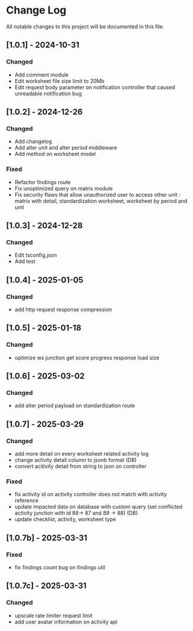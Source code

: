 # Change Log
All notable changes to this project will be documented in this file.
 
## [1.0.1] - 2024-10-31

### Changed
- Add comment module
- Edit worksheet file size limit to 20Mb
- Edit request body parameter on notification controller that caused unreadable notification bug

## [1.0.2] - 2024-12-26

### Changed
- Add changelog
- Add alter unit and alter period middleware
- Add method on worksheet model

### Fixed
- Refactor findings route
- Fix unoptimized query on matrix module
- Fix security flaws that allow unauthorized user to access other unit : matrix with detail, standardization worksheet, worksheet by period and unit

## [1.0.3] - 2024-12-28

### Changed
- Edit tsconfig.json
- Add test


## [1.0.4] - 2025-01-05

### Changed
- add http request response compression


## [1.0.5] - 2025-01-18

### Changed
- optimize ws junction get score progress response load size

## [1.0.6] - 2025-03-02

### Changed
- add alter period payload on standardization route

## [1.0.7] - 2025-03-29

### Changed
- add more detail on every worksheet related activity log
- change activity detail column to jsonb format (DB)
- convert acitivity detail from string to json on controller

### Fixed
- fix activity id on activity controller does not match with activity reference
- update impacted data on database with custom query (set conflicted activity junction with id 88-> 87 and 89 -> 88) (DB)
- update checklist, activity, worksheet type

## [1.0.7b] - 2025-03-31

### Fixed
- fix findings count bug on findings util

## [1.0.7c] - 2025-03-31

### Changed
- upscale rate limiter request limit
- add user avatar information on activity api

 